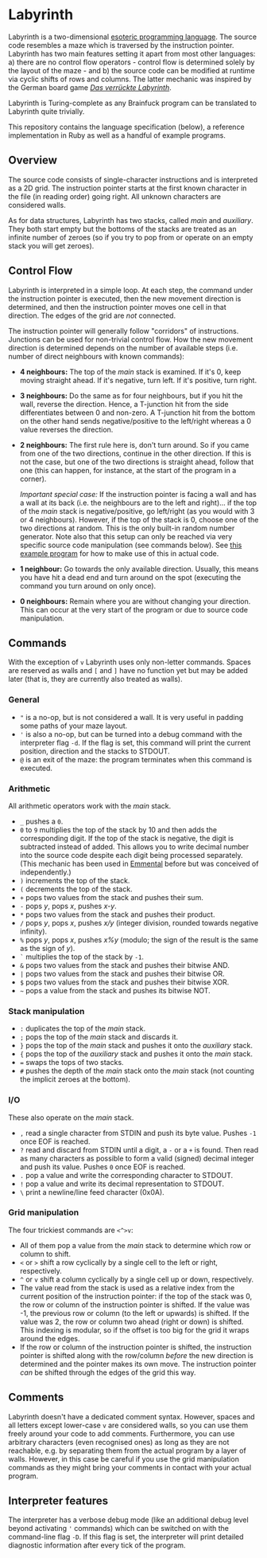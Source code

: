 # Labyrinth

Labyrinth is a two-dimensional [esoteric programming language](https://esolangs.org/wiki/Main_Page). The source code resembles a maze which is traversed by the instruction pointer. Labyrinth has two main features setting it apart from most other languages: a) there are no control flow operators - control flow is determined solely by the layout of the maze - and b) the source code can be modified at runtime via cyclic shifts of rows and columns. The latter mechanic was inspired by the German board game [*Das verrückte Labyrinth*](https://en.wikipedia.org/wiki/Labyrinth_(board_game)).

Labyrinth is Turing-complete as any Brainfuck program can be translated to Labyrinth quite trivially.

This repository contains the language specification (below), a reference implementation in Ruby as well as a handful of example programs.

## Overview

The source code consists of single-character instructions and is interpreted as a 2D grid. The instruction pointer starts at the first known character in the file (in reading order) going right. All unknown characters are considered walls.

As for data structures, Labyrinth has two stacks, called *main* and *auxiliary*. They both start empty but the bottoms of the stacks are treated as an infinite number of zeroes (so if you try to pop from or operate on an empty stack you will get zeroes).

## Control Flow

Labyrinth is interpreted in a simple loop. At each step, the command under the instruction pointer is executed, then the new movement direction is determined, and then the instruction pointer moves one cell in that direction. The edges of the grid are *not* connected.

The instruction pointer will generally follow "corridors" of instructions. Junctions can be used for non-trivial control flow. How the new movement direction is determined depends on the number of available steps (i.e. number of direct neighbours with known commands):

- **4 neighbours:** The top of the *main* stack is examined. If it's 0, keep moving straight ahead. If it's negative, turn left. If it's positive, turn right.
- **3 neighbours:** Do the same as for four neighbours, but if you hit the wall, reverse the direction. Hence, a T-junction hit from the side differentiates between 0 and non-zero. A T-junction hit from the bottom on the other hand sends negative/positive to the left/right whereas a 0 value reverses the direction.
- **2 neighbours:** The first rule here is, don't turn around. So if you came from one of the two directions, continue in the other direction. If this is not the case, but one of the two directions is straight ahead, follow that one (this can happen, for instance, at the start of the program in a corner).

  *Important special case:* If the instruction pointer is facing a wall and has a wall at its back (i.e. the neighbours are to the left and right)... if the top of the *main* stack is negative/positive, go left/right (as you would with 3 or 4 neighbours). However, if the top of the stack is 0, choose one of the two directions at random. This is the only built-in random number generator. Note also that this setup can only be reached via very specific source code manipulation (see commands below). See [this example program](https://github.com/mbuettner/labyrinth/blob/master/examples/rng.lab) for how to make use of this in actual code.
  
- **1 neighbour:** Go towards the only available direction. Usually, this means you have hit a dead end and turn around on the spot (executing the command you turn around on only once).
- **0 neighbours:** Remain where you are without changing your direction. This can occur at the very start of the program or due to source code manipulation.

## Commands

With the exception of `v` Labyrinth uses only non-letter commands. Spaces are reserved as walls and `[` and `]` have no function yet but may be added later (that is, they are currently also treated as walls).

### General

- `"` is a no-op, but is not considered a wall. It is very useful in padding some paths of your maze layout.
- `'` is also a no-op, but can be turned into a debug command with the interpreter flag `-d`. If the flag is set, this command will print the current position, direction and the stacks to STDOUT.
- `@` is an exit of the maze: the program terminates when this command is executed.

### Arithmetic

All arithmetic operators work with the *main* stack.

- `_` pushes a `0`.
- `0` to `9` multiplies the top of the stack by 10 and then adds the corresponding digit. If the top of the stack is negative, the digit is subtracted instead of added. This allows you to write decimal number into the source code despite each digit being processed separately. (This mechanic has been used in [Emmental](http://esolangs.org/wiki/Emmental) before but was conceived of independently.)
- `)` increments the top of the stack.
- `(` decrements the top of the stack.
- `+` pops two values from the stack and pushes their sum.
- `-` pops *y*, pops *x*, pushes *x-y*.
- `*` pops two values from the stack and pushes their product.
- `/` pops *y*, pops *x*, pushes *x/y* (integer division, rounded towards negative infinity).
- `%` pops *y*, pops *x*, pushes *x%y* (modulo; the sign of the result is the same as the sign of *y*).
- `` ` `` multiplies the top of the stack by `-1`.
- `&` pops two values from the stack and pushes their bitwise AND.
- `|` pops two values from the stack and pushes their bitwise OR.
- `$` pops two values from the stack and pushes their bitwise XOR.
- `~` pops a value from the stack and pushes its bitwise NOT.

### Stack manipulation

- `:` duplicates the top of the *main* stack.
- `;` pops the top of the *main* stack and discards it.
- `}` pops the top of the *main* stack and pushes it onto the *auxiliary* stack.
- `{` pops the top of the *auxiliary* stack and pushes it onto the *main* stack.
- `=` swaps the tops of two stacks.
- `#` pushes the depth of the *main* stack onto the *main* stack (not counting the implicit zeroes at the bottom).

### I/O

These also operate on the *main* stack.

- `,` read a single character from STDIN and push its byte value. Pushes `-1` once EOF is reached.
- `?` read and discard from STDIN until a digit, a `-` or a `+` is found. Then read as many characters as possible to form a valid (signed) decimal integer and push its value. Pushes `0` once EOF is reached.
- `.` pop a value and write the corresponding character to STDOUT.
- `!` pop a value and write its decimal representation to STDOUT.
- `\` print a newline/line feed character (0x0A).

### Grid manipulation

The four trickiest commands are `<^>v`:

- All of them pop a value from the *main* stack to determine which row or column to shift.
- `<` or `>` shift a row cyclically by a single cell to the left or right, respectively.
- `^` or `v` shift a column cyclically by a single cell up or down, respectively.
- The value read from the stack is used as a relative index from the current position of the instruction pointer: if the top of the stack was 0, the row or column of the instruction pointer is shifted. If the value was -1, the previous row or column (to the left or upwards) is shifted. If the value was 2, the row or column two ahead (right or down) is shifted. This indexing is modular, so if the offset is too big for the grid it wraps around the edges.
- If the row or column of the instruction pointer is shifted, the instruction pointer is shifted along with the row/column *before* the new direction is determined and the pointer makes its own move. The instruction pointer *can* be shifted through the edges of the grid this way.

## Comments

Labyrinth doesn't have a dedicated comment syntax. However, spaces and all letters except lower-case `v` are considered walls, so you can use them freely around your code to add comments. Furthermore, you can use arbitrary characters (even recognised ones) as long as they are not reachable, e.g. by separating them from the actual program by a layer of walls. However, in this case be careful if you use the grid manipulation commands as they might bring your comments in contact with your actual program.

## Interpreter features

The interpreter has a verbose debug mode (like an additional debug level beyond activating `'` commands) which can be switched on with the command-line flag `-D`. If this flag is set, the interpreter will print detailed diagnostic information after every tick of the program.
